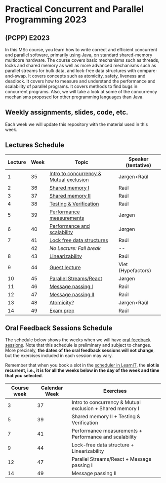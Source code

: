 # Practical Concurrent and Parallel Programming 2023

## (PCPP) E2023

In this MSc course, you learn how to write correct and efficient concurrent and parallel software, primarily using Java, on standard shared-memory multicore hardware. The course covers basic mechanisms such as threads, locks and shared memory as well as more advanced mechanisms such as parallel streams for bulk data, and lock-free data structures with compare-and-swap. It covers concepts such as atomicity, safety, liveness and deadlock. It covers how to measure and understand the performance and scalability of parallel programs. It covers methods to find bugs in concurrent programs. Also, we will take a look at some of the concurrency mechanisms proposed for other programming languages than Java.


## Weekly assignments, slides, code, etc.

Each week we will update this repository with the material used in this week.


## Lectures Schedule

| Lecture | Week | Topic                                              | Speaker (tentative) |
|---------|------|----------------------------------------------------|---------------------|
| 1       | 35   | [Intro to concurrency & Mutual exclusion](week01/) | Jørgen+Raúl         |
| 2       | 36   | [Shared memory I](week02/)                         | Raúl                |
| 3       | 37   | [Shared memory II](week03/)                        | Raúl                |
| 4       | 38   | [Testing & Verification](week04/)                  | Raúl                |
| 5       | 39   | [Performance measurements](week05/)                | Jørgen              |
| 6       | 40   | [Performance and scalability](week06/)             | Jørgen              |
| 7       | 41   | [Lock free data structures](week07/)               | Raúl                |
|         | 42   | *No Lecture: Fall break*                           | --                  |
| 8       | 43   | [Linearizability](week08/)                         | Raúl                |
| 9       | 44   | [Guest lecture](week09/)                           | Viet (Hypefactors)  |
| 10      | 45   | [Parallel Streams/React](week10/)                  | Jørgen              |
| 11      | 46   | [Message passing I](week11/)                       | Raúl                |
| 12      | 47   | [Message passing II](week12/)                      | Raúl                |
| 13      | 48   | [Atomicity?](week13/)                              | Jørgen+Raúl         |
| 14      | 49   | [Exam prep](week14/)                               | Raúl                |


## Oral Feedback Sessions Schedule

The schedule below shows the weeks when we will have [oral feedback sessions](general-info/assignment-submissions-and-oral-feedback.md).
Note that this schedule is preliminary and subject to changes.
More precisely, **the dates of the oral feedback sessions will not change**, but the exercises included in each session may vary.

Remember that when you book a slot in the [scheduler in LearnIT](https://learnit.itu.dk/mod/scheduler/view.php?id=185588), the **slot is recurrent, i.e., it is for all the weeks below in the day of the week and time that you selected**.

| Course week | Calendar Week | Exercises                                                 |
|-------------|---------------|-----------------------------------------------------------|
| 3           | 37            | Intro to concurrency & Mutual exclusion + Shared memory I |
| 5           | 39            | Shared memory II  + Testing & Verification                |
| 7           | 41            | Performance measurements + Performance and scalability    |
| 9           | 44            | Lock-free data structure + Linearizability                |
| 12          | 47            | Parallel Streams/React + Message passing I                |
| 14          | 49            | Message passing II                                        |
